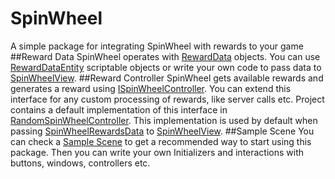 # SpinWheel
A simple package for integrating SpinWheel with rewards to your game
##Reward Data
SpinWheel operates with [RewardData](Scripts/Data/RewardData.cs) objects. You can use [RewardDataEntity](Scripts/Data/ScriptableObjects/RewardDataEntry.cs) scriptable objects or write your own code to pass data to [SpinWheelView](Scripts/Presentation/SpinWheel/SpinWheelView.cs).
##Reward Controller
SpinWheel gets available rewards and generates a reward using [ISpinWheelController](Scripts/Domain/Interfaces/ISpinWheelController.cs). You can extend this interface for any custom processing of rewards, like server calls etc. Project contains a default implementation of this interface in [RandomSpinWheelController](Scripts/Domain/RandomSpinWheelController.cs). This implementation is used by default when passing [SpinWheelRewardsData](Scripts/Data/SpinWheelRewardsData.cs) to [SpinWheelView](Scripts/Presentation/SpinWheel/SpinWheelView.cs).
##Sample Scene
You can check a [Sample Scene](Sample/SampleScene.unity) to get a recommended way to start using this package. Then you can write your own Initializers and interactions with buttons, windows, controllers etc.